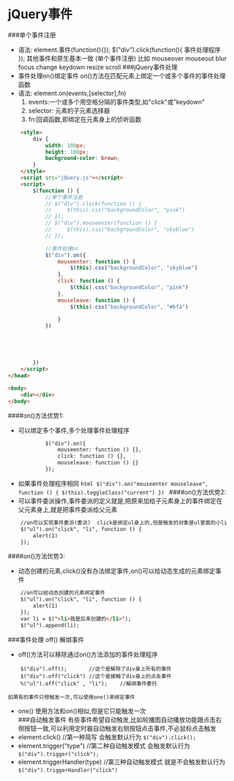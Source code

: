 # jQuery事件
###单个事件注册
+   语法:
    element.事件(function(){});
    $("div").click(function(){
        事件处理程序
    });
其他事件和原生基本一致 (单个事件注册)
比如    mouseover mouseout blur focus change keydown resize scroll 
###jQuery事件处理
+   事件处理on()绑定事件
    on()方法在匹配元素上绑定一个或多个事件的事件处理函数
+   语法:
    element.on(events,[selector],fn)
    1. events:一个或多个用空格分隔的事件类型,如"click"或"keydown"
    2. selector: 元素的子元素选择器
    3. fn:回调函数,即绑定在元素身上的侦听函数
````html
    <style>
        div {
            width: 100px;
            height: 100px;
            background-color: brown;
        }
    </style>
    <script src="jQuery.js"></script>
    <script>
        $(function () {
            //单个事件注册
            // $("div").click(function () {
            //     $(this).css("backgroundColor", "pink")
            // });
            // $("div").mouseenter(function () {
            //     $(this).css("backgroundColor", "skyblue")
            // });

            //事件处理on
            $("div").on({            
                mouseenter: function () {
                    $(this).css("backgroundColor", "skyblue")
                },
                click: function () {
                    $(this).css("backgroundColor", "pink")
                },
                mouseleave: function () {
                    $(this).css("backgroundColor", "#bfa")

                }
            })





        })
    </script>
</head>

<body>
    <div></div>
</body>
````
####on()方法优势1:
+    可以绑定多个事件,多个处理事件处理程序
````html
            $("div").on({            
                mouseenter: function () {},
                click: function () {},
                mouseleave: function () {}
            });
````
+    如果事件处理程序相同
    ````html
    $("div").on("mouseenter mouseleave", function () {
    $(this).toggleClass("current")
    })
    ````
####on()方法优势2:
+   可以事件委派操作,事件委派的定义就是,把原来加给子元素身上的事件绑定在父元素身上,就是把事件委派给父元素
````html
    //on可以实现事件委派(委派)  click是绑定ul身上的,但是触发的对象是ul里面的小li
    $("ul").on("click", "li", function () {
        alert(1)
    });
````
####on()方法优势3:
+   动态创建的元素,click()没有办法绑定事件,on()可以给动态生成的元素绑定事件
````html
    //on可以给动态创建的元素绑定事件
    $("ul").on("click", "li", function () {
        alert(1)
    });
    var li = $("<li>我是后来创建的</li>");
    $("ul").append(li);
````
###事件处理 off() 解绑事件
+   off()方法可以移除通过on()方法添加的事件处理程序
````
    $("div").off();       //这个是解除了div身上所有的事件
    $("div").off("click") //这个是接触了div身上的点击事件
    %("ul").off("click" , "li");    //解绑事件委托
````
    如果有的事件只想触发一次,可以使用one()来绑定事件
+   one() 
    使用方法和on()相似,但是它只能触发一次  
###自动触发事件
    有些事件希望自动触发,比如轮播图自动播放功能跟点击右侧按钮一致,可以利用定时器自动触发右侧按钮点击事件,不必鼠标点击触发
+   element.click()     //第一种简写    会触发默认行为
    `$("div").click();`
+   element.trigger("type") //第二种自动触发模式    会触发默认行为
    `$("div").trigger("click");`
+   element.triggerHandler(type)    //第三种自动触发模式  就是不会触发默认行为
    `$("div").triggerHandler("click")`